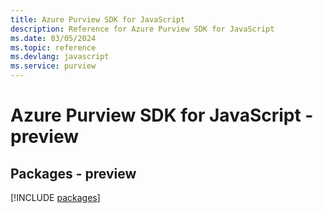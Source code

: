 ```yaml
---
title: Azure Purview SDK for JavaScript
description: Reference for Azure Purview SDK for JavaScript
ms.date: 03/05/2024
ms.topic: reference
ms.devlang: javascript
ms.service: purview
---
```

# Azure Purview SDK for JavaScript - preview
## Packages - preview
[!INCLUDE [packages](purview-index.md)]